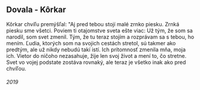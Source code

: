 ## Dovala - Kôrkar

Kôrkar chvíľu premýšľal: "Aj pred tebou stojí malé zrnko piesku.
 Zrnká piesku sme všetci.
 Poviem ti otajomstve sveta ešte viac: Už tým, že som sa narodil, som svet zmenil.
 Tým, že tu teraz stojím a rozprávam sa s tebou, ho mením.
 Ľudia, ktorých som na svojich cestách stretol, sú takmer ako predtým, ale už nikdy nebudú takí istí.
 Ich prítomnosť zmenila mňa, moja ich.
 Vietor do ničoho nezasahuje, žije len svoj život a mení to, čo stretne.
 Svet vo vojej podstate zostáva rovnaký, ale teraz je všetko inak ako pred chvíľou.


###### 2019